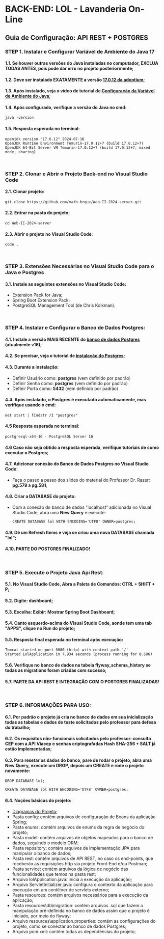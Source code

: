 # BACK-END: LOL - Lavanderia On-Line

## Guia de Configuração: API REST + POSTGRES


### **STEP 1.** Instalar e Configurar Variável de Ambiente do Java 17

#### 1.1. Se houver outras versões do Java instaladas no computador, **EXCLUA TODAS ANTES**, pois pode dar erro no projeto posteriormente;

#### 1.2. Deve ser instalado **EXATAMENTE** a versão [17.0.12 da adoptium](https://adoptium.net/temurin/releases/?version=17);

#### 1.3. Após instalado, veja o vídeo de tutorial de [Configuração da Variável de Ambiente do Java](https://www.youtube.com/watch?v=LcgpVCnnYQM&ab_channel=JuanPetrik);
  
#### 1.4. Após configurado, verifique a versão do Java no cmd:
    java -version

#### 1.5. Resposta esperada no terminal:
	openjdk version "17.0.12" 2024-07-16                                                                                    
	OpenJDK Runtime Environment Temurin-17.0.12+7 (build 17.0.12+7)                                                         
	OpenJDK 64-Bit Server VM Temurin-17.0.12+7 (build 17.0.12+7, mixed mode, sharing) 

<br>

### **STEP 2.** Clonar e Abrir o Projeto Back-end no Visual Studio Code

#### 2.1. Clonar projeto:
	git clone https://github.com/math-hrque/Web-II-2024-server.git

#### 2.2. Entrar na pasta do projeto:
	cd Web-II-2024-server

#### 2.3. Abrir o projeto no Visual Studio Code:
	code .

<br>

### **STEP 3.** Extensões Necessárias no Visual Studio Code para o Java e Postgres

#### 3.1. Instale as seguintes extensões no Visual Studio Code:
- Extension Pack for Java;
- Spring Boot Extension Pack;
- PostgreSQL Management Tool (de Chris Kolkman).

<br>

### **STEP 4.** Instalar e Configurar o Banco de Dados Postgres:

#### 4.1. Instale a versão **MAIS RECENTE** do [banco de dados Postgres](https://www.postgresql.org/download/) (atualmente v16);
	
#### 4.2. Se precisar, veja o tutorial de [instalação do Postgres](https://www.youtube.com/watch?v=zgt9hZ2H1i0&ab_channel=SQLServerLog);
  
#### 4.3. Durante a instalação:
- Definir Usuário como: **postgres** (vem definido por padrão)
- Definir Senha como: **postgres** (vem definido por padrão)
- Definir Porta como: **5432** (vem definido por padrão)

#### 4.4. Após instalado, o Postgres é executado automaticamente, mas verifique usando o cmd:
	net start | findstr /I "postgres"
	
#### 4.5 Resposta esperada no terminal:
	postgresql-x64-16 - PostgreSQL Server 16

#### 4.6 Caso não seja obtido a resposta esperada, verifique tutoriais de como executar o Postgres;

#### 4.7. Adicionar conexão do Banco de Dados Postgres no Visual Studio Code:
- Faça o passo a passo dos slides do material do Professor Dr. Razer: **pg.579 a pg.581**;

#### 4.8. Criar a DATABASE do projeto:
- Com a conexão do banco de dados "localhost" adicionada no Visual Studio Code, abra uma **New Query** e execute:
	```
	CREATE DATABASE lol WITH ENCODING='UTF8' OWNER=postgres;
	```
	
#### 4.9. Dê um **Refresh Items** e veja se criou uma nova DATABASE chamada "lol";

#### 4.10. **PARTE DO POSTGRES FINALIZADO!**

<br>

### **STEP 5.** Execute o Projeto Java Api Rest:

#### 5.1. No Visual Studio Code, Abra a Paleta de Comandos: **CTRL + SHIFT + P**;

#### 5.2. Digite: **dashboard**;

#### 5.3. Escolha: **Exibir: Mostrar Spring Boot Dashboard**;

#### 5.4. Canto esquerdo-acima do Visual Studio Code, aonde tem uma tab "APPS", clique no **Run** do projeto;

#### 5.5. Resposta final esperada no terminal após execução:
	Tomcat started on port 8080 (http) with context path '/'
	Started LolApplication in 7.934 seconds (process running for 8.606)

#### 5.6. Verifique no banco de dados na tabela **flyway_schema_history** se todas as migrations foram criadas com sucesso;

#### 5.7. **PARTE DA API REST E INTEGRAÇÃO COM O POSTGRES FINALIZADAS!**

<br>

### **STEP 6.** INFORMAÇÕES PARA USO:

#### 6.1. Por padrão o projeto já cria no banco de dados em sua inicialização todas as tabelas e dados de teste solicitados pelo professor para defesa do trabalho;

#### 6.2. Os requisitos não-funcionais solicitados pelo professor: **consulta CEP com a API Viacep** e **senhas criptografadas Hash SHA-256 + SALT** já estão implementadas;

#### 6.3. Para resetar os dados do banco, pare de rodar o projeto, abra uma **New Query**, execute um DROP, depois um CREATE e rode o projeto novamente:
	DROP DATABASE lol;
 
	CREATE DATABASE lol WITH ENCODING='UTF8' OWNER=postgres;

#### 6.4. Noções básicas do projeto:
- [Diagramas do Projeto](https://drive.google.com/drive/folders/1kzyMzZBEUFbUz0_jb-Jp4EHjCAIM0OWc?usp=sharing);
- Pasta config: contém arquivos de configuração de Beans da aplicação Spring;
- Pasta enums: contém arquivos de enums da regra de negócio do projeto;
- Pasta model: contém arquivos de objetos mapeados para o banco de dados, seguindo o modelo ORM;
- Pasta repository: contém arquivos de implementação JPA para manipular o banco de dados;
- Pasta rest: contém arquivos de API REST, no caso os end-points, que receberão as requisições http via projeto Front-End e/ou Postman;
- Pasta service: contém arquivos da lógica de negócio das funcionalidades que temos na pasta rest;
- Arquivo lolApplication.java: inicia a execução da aplicação;
- Arquivo ServletInitializer.java: configura o contexto da aplicação para execução em um contêiner de servlets externo;
- Pasta resources: contém arquivos necessários para a execução da aplicação;
- Pasta resources\db\migration: contém arquivos .sql que fazem a manipulação pré-definida no banco de dados assim que o projeto é iniciado, por meio do flyway;
- Arquivo resources\application.properties: contém as configurações do projeto, como se conectar ao banco de dados Postgres;
- Arquivo pom.xml: contém todas as dependências do projeto;

